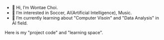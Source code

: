 - 👋 Hi, I’m Wontae Choi.
- 👀 I’m interested in Soccer, AI(Artificial Intelligence), Music.
- 🌱 I’m currently learning about "Computer Visoin" and "Data Analysis" in AI field.  

Here is my "project code" and "learning space".
